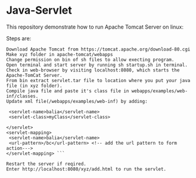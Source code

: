 # Java-Servlet
This repository demonstrate how to run Apache Tomcat Server on linux:

Steps are:

    Download Apache Tomcat from https://tomcat.apache.org/download-80.cgi
    Make xyz folder in apache-tomcat/webapps
    Change permission on bin of sh files to allow execting program.
    Open terminal and start server by running sh startup.sh in terminal. Check in web-browser by visiting localhost:8080, which starts the Apache-TomCat Server.
    From bin extract servlet.tar file to location where you put your java file (in xyz folder).
    Compile java file and paste it's class file in webapps/examples/web-inf/classes.
    Update xml file(/webapps/examples/web-inf) by adding:

     <servlet-name>balia</servlet-name>
     <servlet-class>myClass</servlet-class> 
     
    </servlet>
    <servlet-mapping>
     <servlet-name>balia</servlet-name>
     <url-pattern>/bc</url-pattern> <!-- add the url pattern to form action--->
    </servlet-mapping> ``` 

    Restart the server if reqired.
    Enter http://localhost:8080/xyz/add.html to run the servlet.
